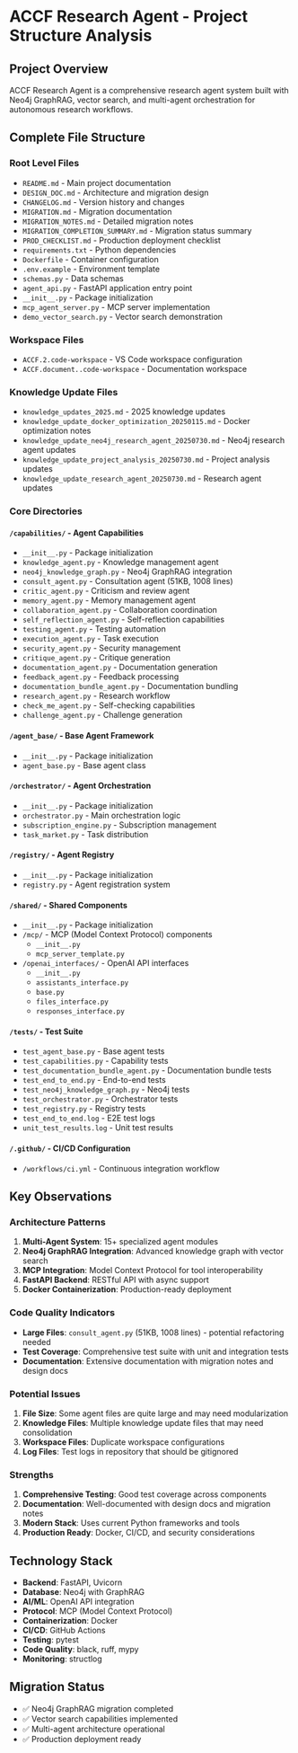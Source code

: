 <!-- FILE_MAP_BEGIN 
<!--
{"file_metadata":{"title":"ACCF Research Agent - Project Structure Analysis","description":"Detailed analysis and overview of the ACCF Research Agent project structure, including file organization, key observations, technology stack, and migration status.","last_updated":"2025-07-31","type":"documentation"},"ai_instructions":"Analyze the document to identify its hierarchical structure, main topics, and key content elements. Create logical sections based on the heading hierarchy and content themes, ensuring no overlap in line ranges. Capture important code listings, tables, and conceptual highlights as key elements with precise line references. Provide a navigable file map that facilitates quick understanding of the project structure, key observations, technology stack, and migration status. Ensure all line numbers are 1-indexed and accurately reflect the document layout including blank lines and formatting.","sections":[{"name":"Title and Introduction","description":"Document title and initial project overview describing the ACCF Research Agent system and its purpose.","line_start":7,"line_end":10},{"name":"Complete File Structure Overview","description":"Detailed listing of the project's file and directory structure including root files, workspace files, knowledge update files, and core directories with their contents.","line_start":11,"line_end":102},{"name":"Key Observations","description":"Summary of architectural patterns, code quality indicators, potential issues, and strengths observed in the project.","line_start":103,"line_end":129},{"name":"Technology Stack","description":"Overview of the technologies and tools used in the ACCF Research Agent project including backend, database, AI/ML, protocols, containerization, CI/CD, testing, code quality, and monitoring.","line_start":130,"line_end":140},{"name":"Migration Status","description":"Current status of key migration milestones including Neo4j GraphRAG migration, vector search implementation, multi-agent architecture, and production readiness.","line_start":141,"line_end":147}],"key_elements":[{"name":"Project Overview Section","description":"Describes the ACCF Research Agent system's core capabilities and technologies.","line":9},{"name":"Root Level Files List","description":"Enumerates main project files such as README.md, DESIGN_DOC.md, and Dockerfile.","line":14},{"name":"Workspace Files List","description":"Lists VS Code workspace configuration files used in the project.","line":31},{"name":"Knowledge Update Files List","description":"Details files related to knowledge updates with timestamps and topics.","line":35},{"name":"Core Directories Overview","description":"Introduces main directories containing agent capabilities, base framework, orchestrator, registry, shared components, tests, and CI/CD configurations.","line":42},{"name":"Capabilities Directory Contents","description":"Lists multiple specialized agent modules and their purposes within the /capabilities/ directory.","line":44},{"name":"Agent Base Directory Contents","description":"Contains base agent framework files.","line":64},{"name":"Orchestrator Directory Contents","description":"Includes files related to agent orchestration and task management.","line":68},{"name":"Registry Directory Contents","description":"Files managing agent registration system.","line":74},{"name":"Shared Components Directory Contents","description":"Shared modules including MCP components and OpenAI API interfaces.","line":78},{"name":"Tests Directory Contents","description":"Test scripts and logs covering various components of the project.","line":90},{"name":"GitHub CI/CD Configuration","description":"Continuous integration workflow configuration file.","line":101},{"name":"Architecture Patterns Observation","description":"Highlights multi-agent system design, Neo4j integration, MCP protocol, FastAPI backend, and Docker containerization.","line":106},{"name":"Code Quality Indicators Observation","description":"Notes on file sizes, test coverage, and documentation quality.","line":113},{"name":"Potential Issues Observation","description":"Identifies concerns such as large files, multiple knowledge files, duplicate workspace files, and log files in repo.","line":118},{"name":"Strengths Observation","description":"Enumerates project strengths including testing, documentation, modern stack, and production readiness.","line":124},{"name":"Technology Stack List","description":"Enumerates technologies used across backend, database, AI/ML, protocols, containerization, CI/CD, testing, code quality, and monitoring.","line":130},{"name":"Migration Status Checklist","description":"Checklist of completed migration milestones with success indicators.","line":141}]}
-->
<!-- FILE_MAP_END -->

# ACCF Research Agent - Project Structure Analysis

## Project Overview
ACCF Research Agent is a comprehensive research agent system built with Neo4j GraphRAG, vector search, and multi-agent orchestration for autonomous research workflows.

## Complete File Structure

### Root Level Files
- `README.md` - Main project documentation
- `DESIGN_DOC.md` - Architecture and migration design
- `CHANGELOG.md` - Version history and changes
- `MIGRATION.md` - Migration documentation
- `MIGRATION_NOTES.md` - Detailed migration notes
- `MIGRATION_COMPLETION_SUMMARY.md` - Migration status summary
- `PROD_CHECKLIST.md` - Production deployment checklist
- `requirements.txt` - Python dependencies
- `Dockerfile` - Container configuration
- `.env.example` - Environment template
- `schemas.py` - Data schemas
- `agent_api.py` - FastAPI application entry point
- `__init__.py` - Package initialization
- `mcp_agent_server.py` - MCP server implementation
- `demo_vector_search.py` - Vector search demonstration

### Workspace Files
- `ACCF.2.code-workspace` - VS Code workspace configuration
- `ACCF.document..code-workspace` - Documentation workspace

### Knowledge Update Files
- `knowledge_updates_2025.md` - 2025 knowledge updates
- `knowledge_update_docker_optimization_20250115.md` - Docker optimization notes
- `knowledge_update_neo4j_research_agent_20250730.md` - Neo4j research agent updates
- `knowledge_update_project_analysis_20250730.md` - Project analysis updates
- `knowledge_update_research_agent_20250730.md` - Research agent updates

### Core Directories

#### `/capabilities/` - Agent Capabilities
- `__init__.py` - Package initialization
- `knowledge_agent.py` - Knowledge management agent
- `neo4j_knowledge_graph.py` - Neo4j GraphRAG integration
- `consult_agent.py` - Consultation agent (51KB, 1008 lines)
- `critic_agent.py` - Criticism and review agent
- `memory_agent.py` - Memory management agent
- `collaboration_agent.py` - Collaboration coordination
- `self_reflection_agent.py` - Self-reflection capabilities
- `testing_agent.py` - Testing automation
- `execution_agent.py` - Task execution
- `security_agent.py` - Security management
- `critique_agent.py` - Critique generation
- `documentation_agent.py` - Documentation generation
- `feedback_agent.py` - Feedback processing
- `documentation_bundle_agent.py` - Documentation bundling
- `research_agent.py` - Research workflow
- `check_me_agent.py` - Self-checking capabilities
- `challenge_agent.py` - Challenge generation

#### `/agent_base/` - Base Agent Framework
- `__init__.py` - Package initialization
- `agent_base.py` - Base agent class

#### `/orchestrator/` - Agent Orchestration
- `__init__.py` - Package initialization
- `orchestrator.py` - Main orchestration logic
- `subscription_engine.py` - Subscription management
- `task_market.py` - Task distribution

#### `/registry/` - Agent Registry
- `__init__.py` - Package initialization
- `registry.py` - Agent registration system

#### `/shared/` - Shared Components
- `__init__.py` - Package initialization
- `/mcp/` - MCP (Model Context Protocol) components
  - `__init__.py`
  - `mcp_server_template.py`
- `/openai_interfaces/` - OpenAI API interfaces
  - `__init__.py`
  - `assistants_interface.py`
  - `base.py`
  - `files_interface.py`
  - `responses_interface.py`

#### `/tests/` - Test Suite
- `test_agent_base.py` - Base agent tests
- `test_capabilities.py` - Capability tests
- `test_documentation_bundle_agent.py` - Documentation bundle tests
- `test_end_to_end.py` - End-to-end tests
- `test_neo4j_knowledge_graph.py` - Neo4j tests
- `test_orchestrator.py` - Orchestrator tests
- `test_registry.py` - Registry tests
- `test_end_to_end.log` - E2E test logs
- `unit_test_results.log` - Unit test results

#### `/.github/` - CI/CD Configuration
- `/workflows/ci.yml` - Continuous integration workflow

## Key Observations

### Architecture Patterns
1. **Multi-Agent System**: 15+ specialized agent modules
2. **Neo4j GraphRAG Integration**: Advanced knowledge graph with vector search
3. **MCP Integration**: Model Context Protocol for tool interoperability
4. **FastAPI Backend**: RESTful API with async support
5. **Docker Containerization**: Production-ready deployment

### Code Quality Indicators
- **Large Files**: `consult_agent.py` (51KB, 1008 lines) - potential refactoring needed
- **Test Coverage**: Comprehensive test suite with unit and integration tests
- **Documentation**: Extensive documentation with migration notes and design docs

### Potential Issues
1. **File Size**: Some agent files are quite large and may need modularization
2. **Knowledge Files**: Multiple knowledge update files that may need consolidation
3. **Workspace Files**: Duplicate workspace configurations
4. **Log Files**: Test logs in repository that should be gitignored

### Strengths
1. **Comprehensive Testing**: Good test coverage across components
2. **Documentation**: Well-documented with design docs and migration notes
3. **Modern Stack**: Uses current Python frameworks and tools
4. **Production Ready**: Docker, CI/CD, and security considerations

## Technology Stack
- **Backend**: FastAPI, Uvicorn
- **Database**: Neo4j with GraphRAG
- **AI/ML**: OpenAI API integration
- **Protocol**: MCP (Model Context Protocol)
- **Containerization**: Docker
- **CI/CD**: GitHub Actions
- **Testing**: pytest
- **Code Quality**: black, ruff, mypy
- **Monitoring**: structlog

## Migration Status
- ✅ Neo4j GraphRAG migration completed
- ✅ Vector search capabilities implemented
- ✅ Multi-agent architecture operational
- ✅ Production deployment ready